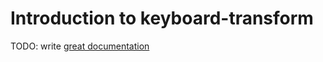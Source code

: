 # Introduction to keyboard-transform

TODO: write [great documentation](http://jacobian.org/writing/what-to-write/)
